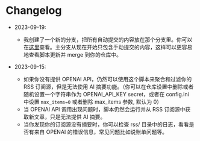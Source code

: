 # Changelog

- 2023-09-19:
  - 我创建了一个新的分支，把所有自动提交的内容放在那个分支里。你可以在[这里](https://github.com/yinan-c/RSS-GPT/tree/auto-commit)查看。主分支从现在开始只包含手动提交的内容，这样可以更容易地查看脚本更新并 merge 到你的仓库中。

- 2023-09-15:
  - 如果你没有提供 OPENAI API，仍然可以使用这个脚本来聚合和过滤你的 RSS 订阅源，但是无法使用 AI 摘要功能。（你可以在仓库设置中删除或者随机设置一个字符串作为 OPENAI_API_KEY secret，或者在 config.ini 中设置 `max_items=0` 或者删除 max_items 参数, 默认为 0）
  - 当 OPENAI API 调用出现问题时，脚本仍然会运行并从 RSS 订阅源中获取新文章，只是无法提供 AI 摘要。
  - 当你发现你的订阅源没有摘要时，你可以检查 rss/ 目录中的日志，看看是否有来自 OPENAI 的错误信息，常见问题比如说账单问题等。